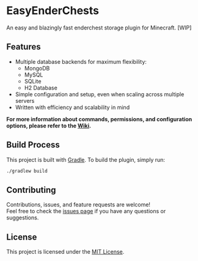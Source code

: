 # EasyEnderChests

An easy and blazingly fast enderchest storage plugin for Minecraft. [WIP]

## Features

- Multiple database backends for maximum flexibility:
  - MongoDB
  - MySQL
  - SQLite
  - H2 Database
- Simple configuration and setup, even when scaling across multiple servers
- Written with efficiency and scalability in mind

**For more information about commands, permissions, and configuration options, please refer to the [Wiki](https://github.com/username/EasyEnderChests/wiki).**

## Build Process

This project is built with [Gradle](https://gradle.org/). To build the plugin, simply run:

```bash
./gradlew build
```

## Contributing

Contributions, issues, and feature requests are welcome!  
Feel free to check the [issues page](./issues) if you have any questions or suggestions.

## License

This project is licensed under the [MIT License](./LICENSE).
